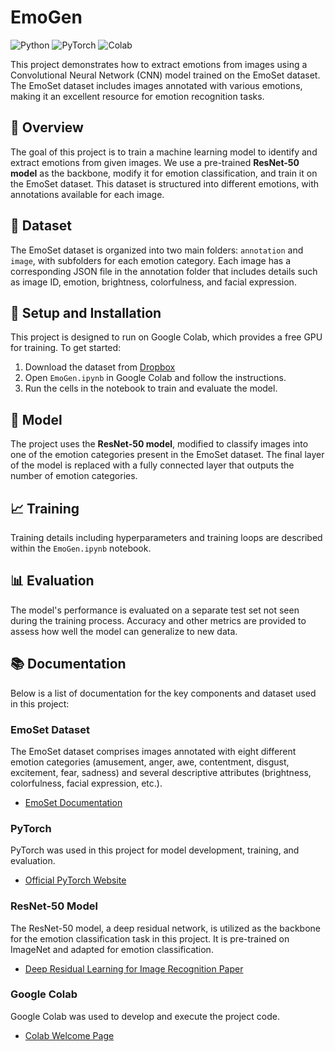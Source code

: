 # EmoGen

![Python](https://img.shields.io/badge/python-v3.7+-blue.svg)
![PyTorch](https://img.shields.io/badge/PyTorch-v1.8.1-orange.svg)
![Colab](https://img.shields.io/badge/Colab-Google-yellow.svg)

This project demonstrates how to extract emotions from images using a Convolutional Neural Network (CNN) model trained on the EmoSet dataset. The EmoSet dataset includes images annotated with various emotions, making it an excellent resource for emotion recognition tasks.

## 🌟 Overview

The goal of this project is to train a machine learning model to identify and extract emotions from given images. We use a pre-trained **ResNet-50 model** as the backbone, modify it for emotion classification, and train it on the EmoSet dataset. This dataset is structured into different emotions, with annotations available for each image.

## 📁 Dataset

The EmoSet dataset is organized into two main folders: `annotation` and `image`, with subfolders for each emotion category. Each image has a corresponding JSON file in the annotation folder that includes details such as image ID, emotion, brightness, colorfulness, and facial expression.

## 🔧 Setup and Installation

This project is designed to run on Google Colab, which provides a free GPU for training. To get started:

1. Download the dataset from [Dropbox](https://www.dropbox.com/scl/fi/myue506itjfc06m7svdw6/EmoSet-118K.zip?dl=1&rlkey=7f3oyjkr6zyndf0gau7t140rv) 
2. Open `EmoGen.ipynb` in Google Colab and follow the instructions.
3. Run the cells in the notebook to train and evaluate the model.

## 🚀 Model

The project uses the **ResNet-50 model**, modified to classify images into one of the emotion categories present in the EmoSet dataset. The final layer of the model is replaced with a fully connected layer that outputs the number of emotion categories.

## 📈 Training

Training details including hyperparameters and training loops are described within the `EmoGen.ipynb` notebook.

## 📊 Evaluation

The model's performance is evaluated on a separate test set not seen during the training process. Accuracy and other metrics are provided to assess how well the model can generalize to new data.

## 📚 Documentation

Below is a list of documentation for the key components and dataset used in this project:

### EmoSet Dataset

The EmoSet dataset comprises images annotated with eight different emotion categories (amusement, anger, awe, contentment, disgust, excitement, fear, sadness) and several descriptive attributes (brightness, colorfulness, facial expression, etc.).

- [EmoSet Documentation](https://vcc.tech/EmoSet)

### PyTorch

PyTorch was used in this project for model development, training, and evaluation.

- [Official PyTorch Website](https://pytorch.org/docs/)

### ResNet-50 Model

The ResNet-50 model, a deep residual network, is utilized as the backbone for the emotion classification task in this project. It is pre-trained on ImageNet and adapted for emotion classification.

- [Deep Residual Learning for Image Recognition Paper](https://arxiv.org/abs/1512.03385)

### Google Colab

Google Colab was used to develop and execute the project code.

- [Colab Welcome Page](https://colab.research.google.com/notebooks/welcome.ipynb)
